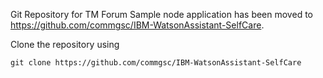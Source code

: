 Git Repository for TM Forum Sample node application has been moved to https://github.com/commgsc/IBM-WatsonAssistant-SelfCare.

Clone the repository using 

```
git clone https://github.com/commgsc/IBM-WatsonAssistant-SelfCare
```
